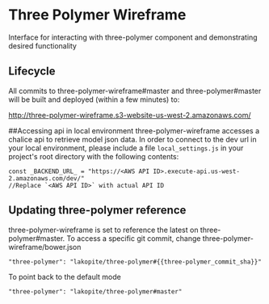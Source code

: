 # Three Polymer Wireframe

Interface for interacting with three-polymer component and demonstrating desired functionality

## Lifecycle
All commits to three-polymer-wireframe#master and three-polymer#master will be built and deployed (within a few minutes) to:

http://three-polymer-wireframe.s3-website-us-west-2.amazonaws.com/

##Accessing api in local environment
three-polymer-wireframe accesses a chalice api to retrieve model json data.
In order to connect to the dev url in your local environment, please include a file `local_settings.js` in your project's root directory with the following contents:
```
const _BACKEND_URL_ = "https://<AWS API ID>.execute-api.us-west-2.amazonaws.com/dev/"
//Replace `<AWS API ID>` with actual API ID
```

## Updating three-polymer reference
three-polymer-wireframe is set to reference the latest on three-polymer#master.  To access a specific git commit, change three-polymer-wireframe/bower.json
```
"three-polymer": "lakopite/three-polymer#{{three-polymer_commit_sha}}"
```

To point back to the default mode
```
"three-polymer": "lakopite/three-polymer#master"
```

